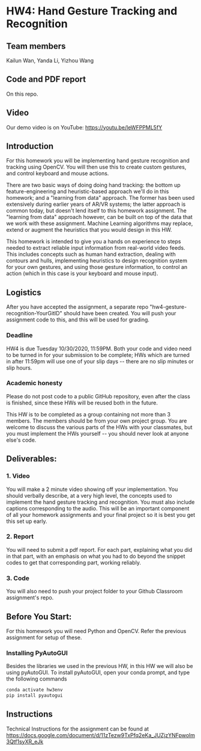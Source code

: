 # HW4: Hand Gesture Tracking and Recognition 

## Team members

Kailun Wan, Yanda Li, Yizhou Wang

## Code and PDF report

On this repo.

## Video

Our demo video is on YouTube: https://youtu.be/leWFPPML5fY


## Introduction

For this homework you will be implementing hand gesture recognition and tracking using OpenCV. You will then use this to create custom gestures, and control keyboard and mouse actions. 

There are two basic ways of doing doing hand tracking: the bottom up feature-engineering and heuristic-based approach we'll do in this homework; and a "learning from data" approach. The former has been used extensively during earlier years of AR/VR systems; the latter approach is common today, but doesn't lend itself to this homework assignment. The "learning from data" approach however, can be built on top of the data that we work with these assignment. Machine Learning algorithms may replace, extend or augment the heuristics that you would design in this HW. 

This homework is intended to give you a hands on experience to steps needed to extract reliable input information from real-world video feeds. This includes concepts such as human hand extraction, dealing with contours and hulls, implementing heuristics to design recognition system for your own gestures, and using those gesture information, to control an action (which in this case is your keyboard and mouse input). 


## Logistics

After you have accepted the assignment, a separate repo "hw4-gesture-recognition-YourGitID" should have been created. You will push your assignment code to this, and this will be used for grading.

### Deadline

HW4 is due Tuesday 10/30/2020, 11:59PM. Both your code and video need to be turned in for your submission to be complete; HWs which are turned in after 11:59pm will use one of your slip days -- there are no slip minutes or slip hours.

### Academic honesty
Please do not post code to a public GitHub repository, even after the class is finished, since these HWs will be reused both  in the future.

This HW is to be completed as a group containing not more than 3 members. The members should be from your own project group. You are welcome to discuss the various parts of the HWs with your classmates, but you must implement the HWs yourself -- you should never look at anyone else's code.

## Deliverables:

### 1. Video

You will make a 2 minute video showing off your implementation. You should verbally describe, at a very high level, the concepts used to implement the hand gesture tracking and recognition. You must also include captions corresponding to the audio. This will be an important component of all your homework assignments and your final project so it is best you get this set up early. 

### 2. Report

You will need to submit a pdf report. For each part, explaining what you did in that part, with an emphasis on what you had to do beyond the snippet codes to get that corresponding part, working reliably. 

### 3. Code
You will also need to push your project folder to your Github Classroom assignment's repo.


## Before You Start:
For this homework you will need Python and OpenCV. Refer the previous assignment for setup of these.

### Installing PyAutoGUI

Besides the libraries we used in the previous HW, in this HW we will also be using pyAutoGUI. To install pyAutoGUI, open your conda prompt, and type the following commands
```python
conda activate hw3env
pip install pyautogui
```

## Instructions
Technical Instructions for the assignment can be found at https://docs.google.com/document/d/11zTezw9TxPfq2eKa_JUZjzYNFpwolm3Qtf1syXR_eJk
